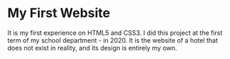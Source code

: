 # My First Website
 It is my first experience on HTML5 and CSS3.
 I did this project at the first term of my school department - in 2020.
 It is the website of a hotel that does not exist in reality, and its design is entirely my own. 
 
 
